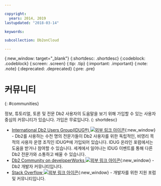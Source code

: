 ```yaml
---

copyright:
  years: 2014, 2019
lastupdated: "2018-03-14"

keywords: 

subcollection: Db2onCloud

---
```


<!-- Attribute definitions --> 
{:new_window: target="_blank"}
{:shortdesc: .shortdesc}
{:codeblock: .codeblock}
{:screen: .screen}
{:tip: .tip}
{:important: .important}
{:note: .note}
{:deprecated: .deprecated}
{:pre: .pre}

# 커뮤니티
{: #communities}

정보, 튜토리얼, 토론 및 전문 Db2 사용자의 도움말을 보기 위해 가입할 수 있는 사용자 중심의 커뮤니티가 있습니다. 가입은 무료입니다.
{: shortdesc}

* [International Db2 Users Group(IDUG®) ![외부 링크 아이콘](../../icons/launch-glyph.svg "외부 링크 아이콘")](https://www.idug.org/){:new_window} - Db2를 사용하는 수천 명의 전문가들이 Db2 사용자를 위한 독립적인, 비영리 목적의 사용자 운영 조직인 IDUG®에 가입되어 있습니다. IDUG 온라인 포럼에서는 도움을 받거나 참여할 수 있습니다. 세계에서 일어나는 IDUG 이벤트를 통해 다른 Db2 전문가와 소통하고 배울 수 있습니다.
* [Db2 Community on developerWorks ![외부 링크 아이콘](../../icons/launch-glyph.svg "외부 링크 아이콘")](https://developer.ibm.com/data/db2/){:new_window} - Db2 개발자 커뮤니티입니다.
* [Stack Overflow ![외부 링크 아이콘](../../icons/launch-glyph.svg "외부 링크 아이콘")](https://stackoverflow.com/users/login?ssrc=anon_ask&returnurl=https%3a%2f%2fstackoverflow.com%2fquestions%2fask%3ftags%3ddashdb){:new_window} - 개발자를 위한 지원 포럼 및 커뮤니티입니다.
